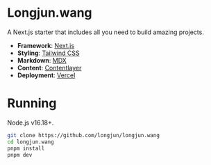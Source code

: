 # Longjun.wang

A Next.js starter that includes all you need to build amazing projects.

- **Framework**: [Next.js](https://nextjs.org/)
- **Styling**: [Tailwind CSS](https://tailwindcss.com)
- **Markdown**: [MDX](https://mdxjs.com/)
- **Content**: [Contentlayer](https://www.contentlayer.dev/)
- **Deployment**: [Vercel](https://vercel.com)

# Running

Node.js v16.18+.

```bash
git clone https://github.com/longjun/longjun.wang
cd longjun.wang
pnpm install
pnpm dev
```